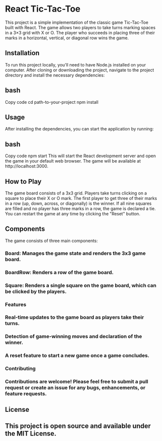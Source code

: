 # React Tic-Tac-Toe
This project is a simple implementation of the classic game Tic-Tac-Toe built with React. The game allows two players to take turns marking spaces in a 3×3 grid with X or O. The player who succeeds in placing three of their marks in a horizontal, vertical, or diagonal row wins the game.

## Installation
To run this project locally, you'll need to have Node.js installed on your computer. After cloning or downloading the project, navigate to the project directory and install the necessary dependencies:

## bash
Copy code
cd path-to-your-project
npm install
## Usage
After installing the dependencies, you can start the application by running:

## bash
Copy code
npm start
This will start the React development server and open the game in your default web browser. The game will be available at http://localhost:3000.

## How to Play
The game board consists of a 3x3 grid.
Players take turns clicking on a square to place their X or O mark.
The first player to get three of their marks in a row (up, down, across, or diagonally) is the winner.
If all nine squares are filled and no player has three marks in a row, the game is declared a tie.
You can restart the game at any time by clicking the "Reset" button.
## Components
The game consists of three main components:

### Board: Manages the game state and renders the 3x3 game board.
### BoardRow: Renders a row of the game board.
### Square: Renders a single square on the game board, which can be clicked by the players.
### Features
### Real-time updates to the game board as players take their turns.
### Detection of game-winning moves and declaration of the winner.
### A reset feature to start a new game once a game concludes.
### Contributing
### Contributions are welcome! Please feel free to submit a pull request or create an issue for any bugs, enhancements, or feature requests.

## License
## This project is open source and available under the MIT License.
